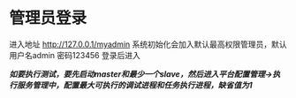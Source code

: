 # 管理员登录

进入地址 http://127.0.0.1/myadmin 
系统初始化会加入默认最高权限管理员，默认用户名admin 密码123456
登录后进入

***如要执行测试，要先启动master和最少一个slave，然后进入平台配置管理->执行服务管理中，配置最大可执行的调试进程和任务执行进程，缺省值为1***